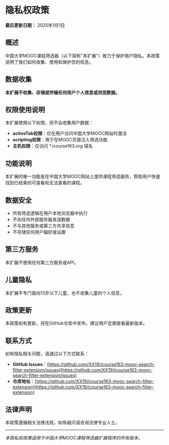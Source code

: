 # 隐私权政策

**最后更新日期：** 2025年1月1日

## 概述
中国大学MOOC课程筛选器（以下简称"本扩展"）致力于保护用户隐私。本政策说明了我们如何收集、使用和保护您的信息。

## 数据收集
**本扩展不收集、存储或传输任何用户个人信息或浏览数据。**

## 权限使用说明
本扩展使用以下权限，但不会收集用户数据：

- **activeTab权限**：仅在用户访问中国大学MOOC网站时激活
- **scripting权限**：用于在MOOC页面注入筛选功能
- **主机权限**：仅访问 *.icourse163.org 域名

## 功能说明
本扩展的唯一功能是在中国大学MOOC网站上提供课程筛选服务，帮助用户快速找到已结束的可查看和无法查看的课程。

## 数据安全
- 所有筛选逻辑在用户本地浏览器中执行
- 不向任何外部服务器发送数据
- 不与其他服务或第三方共享信息
- 不存储任何用户偏好或设置

## 第三方服务
本扩展不使用任何第三方服务或API。

## 儿童隐私
本扩展不专门面向13岁以下儿童，也不收集儿童的个人信息。

## 政策更新
本政策如有更新，将在GitHub仓库中发布。建议用户定期查看最新版本。

## 联系方式
如有隐私相关问题，请通过以下方式联系：

- **GitHub Issues**：[https://github.com/XX19/icourse163-mooc-search-filter-extension/issues](https://github.com/XX19/icourse163-mooc-search-filter-extension/issues)
- **仓库地址**：[https://github.com/XX19/icourse163-mooc-search-filter-extension](https://github.com/XX19/icourse163-mooc-search-filter-extension)

## 法律声明
本政策遵循相关法律法规，如有疑问请咨询法律专业人士。

---

*本隐私权政策适用于中国大学MOOC课程筛选器扩展程序的所有版本。*
